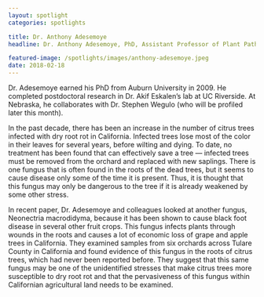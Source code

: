 ```yaml
---
layout: spotlight
categories: spotlights

title: Dr. Anthony Adesemoye
headline: Dr. Anthony Adesemoye, PhD, Assistant Professor of Plant Pathology (University of Nebraska-Lincoln). <p> Dr. Adesemoye works to design management plans for controlling the spread of bacterial infection through crops, which is super important for maintaining food production.

featured-image: /spotlights/images/anthony-adesemoye.jpeg
date: 2018-02-18
---
```


Dr. Adesemoye earned his PhD from Auburn University in 2009. He completed postdoctoral research in Dr. Akif Eskalen’s lab at UC Riverside. At Nebraska, he collaborates with Dr. Stephen Wegulo (who will be profiled later this month).

In the past decade, there has been an increase in the number of citrus trees infected with dry root rot in California. Infected trees lose most of the color in their leaves for several years, before wilting and dying. To date, no treatment has been found that can effectively save a tree — infected trees must be removed from the orchard and replaced with new saplings. There is one fungus that is often found in the roots of the dead trees, but it seems to cause disease only some of the time it is present. Thus, it is thought that this fungus may only be dangerous to the tree if it is already weakened by some other stress.

In recent paper, Dr. Adesemoye and colleagues looked at another fungus, Neonectria macrodidyma, because it has been shown to cause black foot disease in several other fruit crops. This fungus infects plants through wounds in the roots and causes a lot of economic loss of grape and apple trees in California. They examined samples from six orchards across Tulare County in California and found evidence of this fungus in the roots of citrus trees, which had never been reported before. They suggest that this same fungus may be one of the unidentified stresses that make citrus trees more susceptible to dry root rot and that the pervasiveness of this fungus within Californian agricultural land needs to be examined.